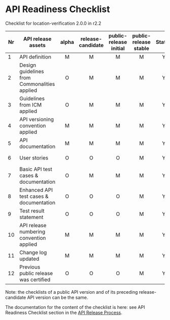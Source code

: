 # API Readiness Checklist

Checklist for location-verification 2.0.0 in r2.2

| Nr | API release assets                           | alpha | release-candidate | public-release<br>initial | public-release<br> stable | Status |                                                            Reference information                                                             |
|----|----------------------------------------------|:-----:|:-----------------:|:-------------------------:|:-------------------------:|:------:|:--------------------------------------------------------------------------------------------------------------------------------------------:|
| 1  | API definition                               |   M   |         M         |             M             |             M             |   Y    |                     [/code/API_definitions/location-verification.yaml](/code/API_definitions/location-verification.yaml)                     |
| 2  | Design guidelines from Commonalities applied |   O   |         M         |             M             |             M             |   Y    |                                                                     r2.3                                                                     |
| 3  | Guidelines from ICM applied                  |   O   |         M         |             M             |             M             |   Y    |                                                                     r2.3                                                                     |
| 4  | API versioning convention applied            |   M   |         M         |             M             |             M             |   Y    |                                                                                                                                              |
| 5  | API documentation                            |   M   |         M         |             M             |             M             |   Y    |                                                                inline in yaml                                                                |
| 6  | User stories                                 |   O   |         O         |             O             |             M             |   Y    | [/documentation/API_documentation/location-verification-User-Story.md](/documentation/API_documentation/location-verification-User-Story.md) |
| 7  | Basic API test cases & documentation         |   O   |         M         |             M             |             M             |   Y    |                 [/code/Test_definitions/location-verification.feature](/code/Test_definitions/location-verification.feature)                 |
| 8  | Enhanced API test cases & documentation      |   O   |         O         |             O             |             M             |   Y    |                 [/code/Test_definitions/location-verification.feature](/code/Test_definitions/location-verification.feature)                 |
| 9  | Test result statement                        |   O   |         O         |             O             |             M             |   Y    |                                          https://github.com/camaraproject/DeviceLocation/issues/296                                          |
| 10 | API release numbering convention applied     |   M   |         M         |             M             |             M             |   Y    |                                                                                                                                              |
| 11 | Change log updated                           |   M   |         M         |             M             |             M             |   Y    |                                                        [/CHANGELOG.md](/CHANGELOG.md)                                                        |
| 12 | Previous public release was certified        |   O   |         O         |             O             |             M             |   Y    |                                                                                                                                              |

Note: the checklists of a public API version and of its preceding release-candidate API version can be the same.

The documentation for the content of the checklist is here: see API Readiness Checklist section in the [API Release Process](https://lf-camaraproject.atlassian.net/wiki/x/jine).